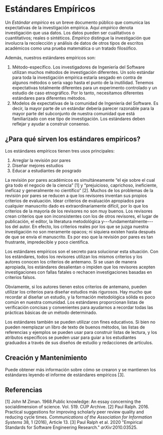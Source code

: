 ﻿# Estándares Empíricos

Un _Estándar empírico_ es un breve documento público que comunica las expectativas de la investigación empírica. Aquí _empírico_ denota investigación que usa datos. Los datos pueden ser cualitativos o cuantitativos; reales o sintéticos. _Empírico_ distingue la investigación que involucra la recolección y análisis de datos de otros tipos de escritos académicos como una prueba matemática o un tratado filosófico.

Además, nuestros estándares empíricos son:

1. Método-específico. Los investigadores de Ingeniería del Software utilizan muchos métodos de investigación diferentes. Un solo estándar para toda la investigación empírica estaría sesgado en contra de algunos métodos o sería vago hasta el punto de la inutilidad. Tenemos expectativas totalmente diferentes para un experimento controlado y un estudio de caso etnográfico. Por lo tanto, necesitamos diferentes estándares para diferentes métodos.
2. Modelos de expectativas de la comunidad de Ingeniería del Software. Es decir, la mayor parte de un estándar debería parecer razonable para la mayor parte del subconjunto de nuestra comunidad que está familiarizado con ese tipo de investigación. Los estándares deben reflejar y ayudar a construir consenso. 
  
## ¿Para qué sirven los estándares empíricos?
                                    
Los estándares empíricos tienen tres usos principales:
                                    
1. Arreglar la revisión por pares
2. Diseñar mejores estudios
3. Educar a estudiantes de posgrado

La revisión por pares académicos es simultáneamente “el eje sobre el cual gira todo el negocio de la ciencia” [1] y “prejuicioso, caprichoso, ineficiente, ineficaz y generalmente no científico” [2]. Muchos de los problemas de la revisión por pares se reducen a que los revisores inventan sus propios criterios de evaluación. Idear criterios de evaluación apropiados para cualquier manuscrito dado es extraordinariamente difícil, por lo que los criterios de la mayoría de los revisores no son muy buenos. Los revisores crean criterios que son inconsistentes con los de otros revisores, el lugar de publicación, el editor, la literatura metodológica y---fundamentalmente---los del autor. En efecto, los criterios reales por los que se juzga nuestra investigación no son meramente opacos; ni siquiera existen hasta después de que se envía el manuscrito. Es por eso que la revisión por pares es tan frustrante, impredecible y poco científica.

Los estándares empíricos son el secreto para solucionar esta situación. Con los estándares, todos los revisores utilizan los mismos criterios y los autores conocen los criterios de antemano. Si se usan de manera apropiada, los estándares desalientan o impiden que los revisores acepten investigaciones con fallas fatales o rechacen investigaciones basadas en criterios falsos.

Obviamente, si los autores tienen estos criterios de antemano, pueden utilizar los criterios para diseñar estudios más rigurosos. Hay mucho que recordar al diseñar un estudio, y la formación metodológica sólida es poco común en nuestra comunidad. Los estándares proporcionan listas de verificación concisas y convenientes para ayudarnos a recordar todas las prácticas básicas de un método determinado.

Los estándares también se pueden utilizar con fines educativos. Si bien no pueden reemplazar un libro de texto de buenos métodos, las listas de referencias y ejemplos se pueden usar para construir listas de lectura, y los atributos específicos se pueden usar para guiar a los estudiantes graduados a través de sus diseños de estudio y redacciones de artículos.

## Creación y Mantenimiento

Puede obtener más información sobre cómo se crearon y se mantienen los estándares leyendo el informe de estándares empíricos [3].

<!--
## Repository Structure
The standards themselves can be found in the _docs_ directory. There is a **General Standard**, which applies to all empirical research, and a set of specific standards, which apply to specific research methods such as **Case Studies**, **Controlled Experiments** and **Systematic Literature Reviews**.
In the _Supplements_ directory, you will find a set of supplemental standards that address cross-cutting concerns including **Information Visualization**,  **Sampling** and **Inter-rater Reliability and Agreement**. 
In the _Resources_ directory you'll find slide decks, links to videos and other materials about the standards.
In the main directory: 
 - Contributing.md gives advice on contributing to the standards
 - Empirical_Standards_Report.pdf explains how the standards were created, their costs and benefits, how they should be used and governed, and the scientific basis of the empirical standards initiative. 
 - HowToCite.md explains how to reference the standards 
 - LICENSE.md explains the creative commons license used by the standards
-->

## Referencias

[1] John M Ziman. 1968.Public knowledge: An essay concerning the socialdimension of science. Vol. 519. CUP Archive.
[2] Paul Ralph. 2016. Practical suggestions for improving scholarly peer review quality and reducing cycle times. _Communications of the Association for Information Systems_ 38, 1 (2016), Article 13.
[3] Paul Ralph et al. 2020 "Empirical Standards for Software Engineering Research." _arXiv_:2010.03525.
